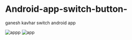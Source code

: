 # Android-app-switch-button-
ganesh kavhar switch android app

![appp](https://user-images.githubusercontent.com/20369800/64484090-f73de980-d22a-11e9-825e-d4f565c4f627.png)
![app](https://user-images.githubusercontent.com/20369800/64484108-2e13ff80-d22b-11e9-9767-47477d11bfcc.png)


